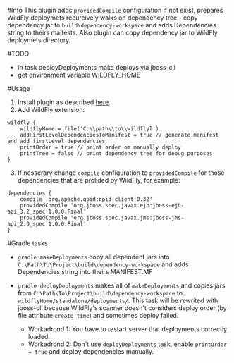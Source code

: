 #Info
This plugin adds `providedCompile` configuration if not exist,
prepares WildFly deploymets recurcively walks on dependency
tree - copy dependency jar to `build\dependency-workspace` and
adds Dependencies string to theirs maifests.
Also plugin can copy dependency jar to WildFly deploymets directory.

#TODO
* in task deployDeployments make deploys via jboss-cli
* get environment variable WILDFLY_HOME

#Usage
1. Install plugin as described [here](https://plugins.gradle.org/plugin/com.github.nikit.cpp.wildflyPlugin).
2. Add WildFly extension:
```
wildfly {
	wildflyHome = file('C:\\path\\to\\wildflyl')
	addFirstLevelDependenciesToManifest = true // generate manifest and add firstLevel dependencies
	printOrder = true // print order om manually deploy
	printTree = false // print dependency tree for debug purposes
}
```

3. If nesserary change `compile` configuration to `providedCompile` for those dependencies that are prolided by WildFly,
for example:
```
dependencies {
	compile 'org.apache.qpid:qpid-client:0.32'
	providedCompile 'org.jboss.spec.javax.ejb:jboss-ejb-api_3.2_spec:1.0.0.Final'
	providedCompile 'org.jboss.spec.javax.jms:jboss-jms-api_2.0_spec:1.0.0.Final'
}
```

#Gradle tasks
* `gradle makeDeployments` copy all dependent jars into `C:\Path\To\Project\build\dependency-workspace`
and adds Dependencies string into theirs MANIFEST.MF

* `gradle deployDeployments` makes all of `makeDeployments` and copies jars from
`C:\Path\To\Project\build\dependency-workspace` to `wildflyHome/standalone/deployments/`.
This task will be rewrited with jboss-cli because WildFly's scanner doesn't considers deploy order (by file attribute `create time`) and sometimes deploy failed.  
  * Workadrond 1:
You have to restart server that deployments correctly loaded.
  * Workadrond 2:
Don't use `deployDeployments` task, enable `printOrder = true` and deploy dependencies manually.
